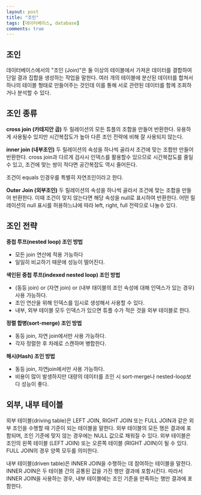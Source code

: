 ```yaml
---
layout: post
title: "조인"
tags: [데이터베이스, database]
comments: true
---
```


## 조인
데이터베이스에서의 "조인 (Join)"은 둘 이상의 테이블에서 가져온 데이터를 결합하여 단일 결과 집합을 생성하는 작업을 말한다. 
여러 개의 테이블에 분산된 데이터를 합쳐서 하나의 테이블 형태로 만들어주는 것인데 이를 통해 서로 관련된 데이터를 함께 조회하거나 분석할 수 있다.

## 조인 종류
**cross join (카테지안 곱)**
두 릴레이션의 모든 튜플의 조합을 만들어 반환한다. 유용하게 사용될수 있지만 시간복잡도가 높아 다른 조인 전략에 비해 잘 사용되지 않는다.

**inner join (내부조인)**
두 릴레이션의 속성을 하나씩 골라서 조건에 맞는 조합만 만들어 반환한다. cross join과 다르게 검사시 인덱스를 활용할수 있으므로 시간복잡도를 줄일수 있고, 조건에 맞는 쌍이 적다면 공간복잡도 역시 줄어든다.

조건이 equals 인경우를 특별히 자연조인이라고 한다.

**Outer Join (외부조인)**
두 릴레이션의 속성을 하나씩 골라서 조건에 맞는 조합을 만들어 반환한다. 이때 조건이 맞지 않는다면 해당 속성을 null로 표시하여 반환한다. 어떤 릴레이션의 null 표시를 허용하느냐에 따라 left, right, full 전략으로 나눌수 있다.

## 조인 전략
**중첩 루프(nested loop) 조인 방법**
- 모든 join 연산에 적용 가능하다
- 일일히 비교하기 때문에 성능이 떨어진다.

**색인된 중첩 루프(indexed nested loop) 조인 방법**
- (동등 join) or (자연 join) or (내부 태이블의 조인 속성에 대해 인덱스가 있는 경우) 사용 가능하다.
- 조인 연산을 위해 인덱스를 임시로 생성해서 사용할 수 있다.
- 내부, 외부 테이블 모두 인덱스가 있으면 튜플 수가 적은 것을 외부 테이블로 한다.

**정렬 합병(sort-merge) 조인 방법**
- 동등 join, 자연 join에서만 사용 가능하다.
- 각자 정렬한 후 차례로 스캔하며 병합한다.

**해시(Hash) 조인 방법**
- 동등 join, 자연join에서만 사용 가능하다.
- 비용이 많이 발생하지만 대량의 데이터를 조인 시 sort-merge나 nested-loop보다 성능이 좋다.

## 외부, 내부 테이블
외부 테이블(driving table)은 LEFT JOIN, RIGHT JOIN 또는 FULL JOIN과 같은 외부 조인을 수행할 때 기준이 되는 테이블을 말한다. 외부 테이블의 모든 행은 결과에 포함되며, 조인 기준에 맞지 않는 경우에는 NULL 값으로 채워질 수 있다. 외부 테이블은 조인의 왼쪽 테이블 (LEFT JOIN) 또는 오른쪽 테이블 (RIGHT JOIN)이 될 수 있다. FULL JOIN의 경우 양쪽 모두를 의미한다.

내부 테이블(driven table)은 INNER JOIN을 수행하는 데 참여하는 테이블을 말한다. INNER JOIN은 두 테이블 간의 공통된 값을 가진 행만 결과에 포함시킨다. 따라서 INNER JOIN을 사용하는 경우, 내부 테이블에는 조인 기준을 만족하는 행만 결과에 포함한다.
